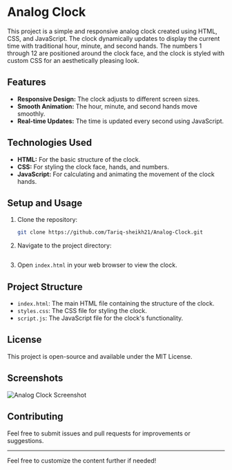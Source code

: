 # Analog Clock

This project is a simple and responsive analog clock created using HTML, CSS, and JavaScript. The clock dynamically updates to display the current time with traditional hour, minute, and second hands. The numbers 1 through 12 are positioned around the clock face, and the clock is styled with custom CSS for an aesthetically pleasing look.

## Features

- **Responsive Design:** The clock adjusts to different screen sizes.
- **Smooth Animation:** The hour, minute, and second hands move smoothly.
- **Real-time Updates:** The time is updated every second using JavaScript.

## Technologies Used

- **HTML:** For the basic structure of the clock.
- **CSS:** For styling the clock face, hands, and numbers.
- **JavaScript:** For calculating and animating the movement of the clock hands.

## Setup and Usage

1. Clone the repository:
    ```bash
    git clone https://github.com/Tariq-sheikh21/Analog-Clock.git
    ```
2. Navigate to the project directory:
    ```bash
    ```
3. Open `index.html` in your web browser to view the clock.

## Project Structure

- `index.html`: The main HTML file containing the structure of the clock.
- `styles.css`: The CSS file for styling the clock.
- `script.js`: The JavaScript file for the clock's functionality.

## License

This project is open-source and available under the MIT License.

## Screenshots

![Analog Clock Screenshot](path-to-screenshot)

## Contributing

Feel free to submit issues and pull requests for improvements or suggestions.

---

Feel free to customize the content further if needed!
